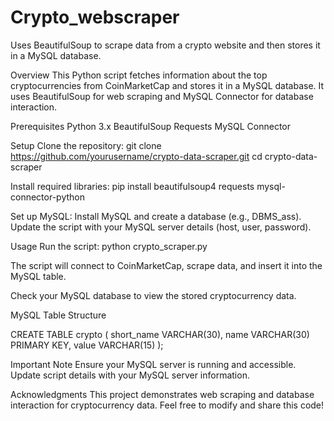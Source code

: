 # Crypto_webscraper
Uses BeautifulSoup to scrape data from a crypto website and then stores it in a MySQL database.

Overview
This Python script fetches information about the top cryptocurrencies from CoinMarketCap and stores it in a MySQL database. It uses BeautifulSoup for web scraping and MySQL Connector for database interaction.

Prerequisites
Python 3.x
BeautifulSoup
Requests
MySQL Connector

Setup
Clone the repository:
git clone https://github.com/yourusername/crypto-data-scraper.git
cd crypto-data-scraper

Install required libraries:
pip install beautifulsoup4 requests mysql-connector-python

Set up MySQL:
Install MySQL and create a database (e.g., DBMS_ass).
Update the script with your MySQL server details (host, user, password).

Usage
Run the script:
python crypto_scraper.py

The script will connect to CoinMarketCap, scrape data, and insert it into the MySQL table.

Check your MySQL database to view the stored cryptocurrency data.

MySQL Table Structure

CREATE TABLE crypto (
    short_name VARCHAR(30),
    name VARCHAR(30) PRIMARY KEY,
    value VARCHAR(15)
);

Important Note
Ensure your MySQL server is running and accessible.
Update script details with your MySQL server information.

Acknowledgments
This project demonstrates web scraping and database interaction for cryptocurrency data.
Feel free to modify and share this code!
